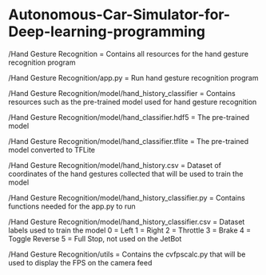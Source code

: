 # Autonomous-Car-Simulator-for-Deep-learning-programming

/Hand Gesture Recognition = Contains all resources for the hand gesture recognition program

/Hand Gesture Recognition/app.py = Run hand gesture recognition program

/Hand Gesture Recognition/model/hand_history_classifier = Contains resources such as the pre-trained model used for hand gesture recognition

/Hand Gesture Recognition/model/hand_classifier.hdf5 = The pre-trained model

/Hand Gesture Recognition/model/hand_classifier.tflite = The pre-trained model converted to TFLite

/Hand Gesture Recognition/model/hand_history.csv = Dataset of coordinates of the hand gestures collected that will be used to train the model

/Hand Gesture Recognition/model/hand_history_classifier.py = Contains functions needed for the app.py to run

/Hand Gesture Recognition/model/hand_history_classifier.csv = Dataset labels used to train the model 0 = Left 1 = Right 2 = Throttle 3 = Brake 4 = Toggle Reverse 5 = Full Stop, not used on the JetBot

/Hand Gesture Recognition/utils = Contains the cvfpscalc.py that will be used to display the FPS on the camera feed